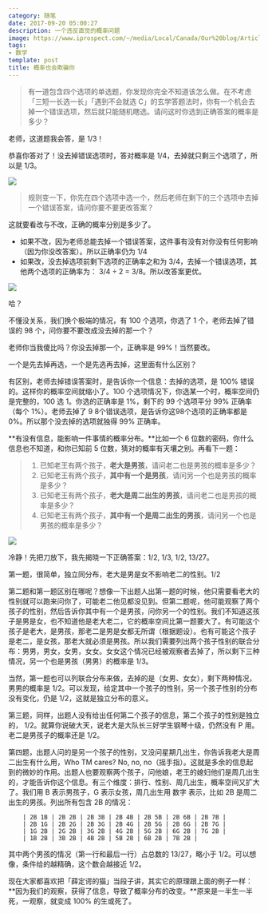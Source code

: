 ```yaml
---
category: 随笔
date: 2017-09-20 05:00:27
description: 一个违反直觉的概率问题
image: https://www.iprospect.com/~/media/Local/Canada/Our%20blog/Article%20Covers/2015/quiz-1400.jpg
tags:
- 数学
template: post
title: 概率也会欺骗你
---
```


> 有一道包含四个选项的单选题，你发现你完全不知道该怎么做。在不考虑「三短一长选一长」「遇到不会就选 C」的玄学答题法时，你有一个机会去掉一个错误选项，然后就只能随机瞎选。请问这时你选到正确答案的概率是多少？

老师，这道题我会答，是 1/3！

恭喜你答对了！没去掉错误选项时，答对概率是 1/4，去掉就只剩三个选项了，所以是 1/3。

![](//static.frostming.com/images/37f55be882bb516ce6cc0220a555d5a4.png)

> 规则变一下，你先在四个选项中选一个，然后老师在剩下的三个选项中去掉一个错误答案，请问你要不要更改答案？

这就要看改与不改，正确的概率分别是多少了。

* 如果不改，因为老师总能去掉一个错误答案，这件事有没有对你没有任何影响（因为你没改答案）。所以正确率仍为 1/4
* 如果改，没去掉选项前剩下选项的正确率之和为 3/4，去掉一个错误选项，其他两个选项的正确率为： 3/4 ÷ 2 = 3/8。所以改答案更优。

![](//static.frostming.com/images/433c308720da881ef8cbca9daecb517b.png)

哈？

不懂没关系，我们换个极端的情况，有 100 个选项，你选了 1 个，老师去掉了错误的 98 个，问你要不要改成没去掉的那一个？

老师你当我傻比吗？你没去掉那一个，正确率是 99%！当然要改。

一个是先去掉再选，一个是先选再去掉，这里面有什么区别？

有区别，老师去掉错误答案时，是告诉你一个信息：去掉的选项，是 100% 错误的。这样你的概率空间就缩小了。100 个选项情况下，你选某一个时，概率空间仍是完整的，100 选 1。你选的正确率是 1%，剩下的 99 个选项平分 99% 正确率（每个 1%）。老师去掉了 9 8个错误选项，是告诉你这98个选项的正确率都是 0%。所以那个没去掉的选项就独得 99% 正确率。

**有没有信息，能影响一件事情的概率分布。**比如一个 6 位数的密码，你什么信息也不知道，和你已知前 5 位数，猜对的概率有天壤之别。再看下一题：

> 1. 已知老王有两个孩子，**老大是男孩**，请问老二也是男孩的概率是多少？
> 2. 已知老王有两个孩子，**其中有一个是男孩**，请问另一个也是男孩的概率是多少？
> 3. 已知老王有两个孩子，**老大是周二出生的男孩**，请问老二也是男孩的概率是多少？
> 4. 已知老王有两个孩子，**其中有一个是周二出生的男孩**，请问另一个也是男孩的概率是多少？

![](https://ss3.bdstatic.com/70cFv8Sh_Q1YnxGkpoWK1HF6hhy/it/u=1642018225,3441348339&fm=27&gp=0.jpg)

冷静！先把刀放下，我先揭晓一下正确答案：1/2, 1/3, 1/2, 13/27。

第一题，很简单，独立同分布，老大是男是女不影响老二的性别。1/2

第二题和第一题区别在哪呢？想像一下出题人出第一题的时候，他只需要看老大的性别就可以跑来问你了，可能老二他见都没见到。但第二题呢，他可能观察了两个孩子的性别，然后告诉你其中有一个是男孩，问你另一个的性别。我们不知道这孩子是男是女，也不知道他是老大老二，它的概率空间比第一题要大了。有可能这个孩子是老大，是男孩，那老二是男是女都无所谓（根据题设）。也有可能这个孩子是老二，是女孩，那老大就必须是男孩。所以我们需要列出两个孩子性别的联合分布：男男，男女，女男，女女。女女这个情况已经被观察者去掉了，所以剩下三种情况，另一个也是男孩（男男）的概率是 1/3。

当然，第一题也可以列联合分布来做，去掉的是（女男、女女），剩下两种情况，男男的概率是 1/2。可以发现，给定其中一个孩子的性别，另一个孩子性别的分布没有变化，仍是 1/2，这就是独立分布的意义。

第三题，同样，出题人没有给出任何第二个孩子的信息，第二个孩子的性别是独立的， 1/2。就算你说破大天，说老大是大队长三好学生钢琴十级，仍然没有 P 用。老二是男孩子的概率还是 1/2。

第四题，出题人问的是另一个孩子的性别，又没问星期几出生，你告诉我老大是周二出生有什么用，Who TM cares? No, no, no（摇手指）。这就是多余的信息起到的微妙的作用。出题人也要观察两个孩子，问他娘，老王的媳妇他们是周几出生的，才能告诉你这个信息。有三个维度：排行、性别、周几出生，概率空间又扩大了。我们用 B 表示男孩子，G 表示女孩，周几出生用 数字 表示，比如 2B 是周二出生的男孩。列出所有包含 2B 的情况：

		| 2B 1B | 2B 2B | 2B 3B | 2B 4B | 2B 5B | 2B 6B | 2B 7B |
		| 2B 1G | 2B 2G | 2B 3G | 2B 4G | 2B 5G | 2B 6G | 2B 7G |
		| 1G 2B | 2G 2B | 3G 2B | 4G 2B | 5G 2B | 6G 2B | 7G 2B |
		| 1B 2B | 3B 2B | 4B 2B | 5B 2B | 6B 2B | 7B 2B |

其中两个男孩的情况（第一行和最后一行）占总数的 13/27，略小于 1/2。可以想像，条件给的越精确，这个数会越接近 1/2。

现在大家都喜欢把「薛定谔的猫」当段子讲，其实它的原理跟上面的例子一样：**因为我们的观察，获得了信息，导致了概率分布的改变。**原来是一半生一半死，一观察，就变成 100% 的生或死了。